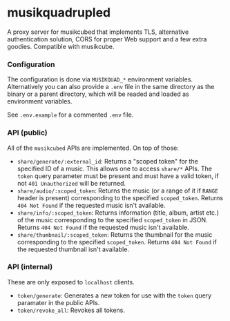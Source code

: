 # musikquadrupled

A proxy server for musikcubed that implements TLS, alternative authentication solution, CORS for proper Web support and a few extra goodies. Compatible with musikcube.

### Configuration

The configuration is done via `MUSIKQUAD_*` environment variables. Alternatively you can also provide a `.env` file in the same directory as the binary or a parent directory, which will be readed and loaded as environment variables.

See `.env.example` for a commented `.env` file.

### API (public)

All of the `musikcubed` APIs are implemented. On top of those:

- `share/generate/:external_id`: Returns a "scoped token" for the specified ID of a music. This allows one to access `share/*` APIs. The `token` query parameter must be present and must have a valid token, if not `401 Unauthorized` will be returned.
- `share/audio/:scoped_token`: Returns the music (or a range of it if `RANGE` header is present) corresponding to the specified `scoped_token`. Returns `404 Not Found` if the requested music isn't available.
- `share/info/:scoped_token`: Returns information (title, album, artist etc.) of the music corresponding to the specified `scoped_token` in JSON. Returns `404 Not Found` if the requested music isn't available.
- `share/thumbnail/:scoped_token`: Returns the thumbnail for the music corresponding to the specified `scoped_token`. Returns `404 Not Found` if the requested thumbnail isn't available.

### API (internal)

These are only exposed to `localhost` clients.

- `token/generate`: Generates a new token for use with the `token` query paramater in the public APIs.
- `token/revoke_all`: Revokes all tokens.